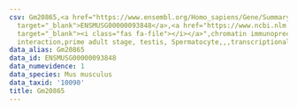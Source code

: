 ```yaml
---
csv: Gm20865,<a href="https://www.ensembl.org/Homo_sapiens/Gene/Summary?db=core;g=ENSMUSG00000093848"
  target="_blank">ENSMUSG00000093848</a>,<a href="https://www.ncbi.nlm.nih.gov/pubmed/25450459"
  target="_blank"><i class="fas fa-file"></i></a>",chromatin immunoprecipitation assay,direct
  interaction,prime adult stage, testis, Spermatocyte,,,transcriptional regulation,
data_alias: Gm20865
data_id: ENSMUSG00000093848
data_numevidence: 1
data_species: Mus musculus
data_taxid: '10090'
title: Gm20865
---
```

